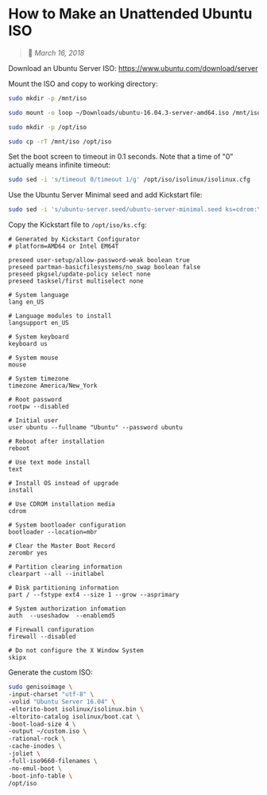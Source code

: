 # How to Make an Unattended Ubuntu ISO
> :calendar: *March 16, 2018*

Download an Ubuntu Server ISO: <https://www.ubuntu.com/download/server>

Mount the ISO and copy to working directory:

```bash
sudo mkdir -p /mnt/iso

sudo mount -o loop ~/Downloads/ubuntu-16.04.3-server-amd64.iso /mnt/iso

sudo mkdir -p /opt/iso

sudo cp -rT /mnt/iso /opt/iso
```

Set the boot screen to timeout in 0.1 seconds. Note that a time of "0" actually means infinite
timeout:

```bash
sudo sed -i 's/timeout 0/timeout 1/g' /opt/iso/isolinux/isolinux.cfg
```

Use the Ubuntu Server Minimal seed and add Kickstart file:

```bash
sudo sed -i 's/ubuntu-server.seed/ubuntu-server-minimal.seed ks=cdrom:\/ks.cfg/g' /opt/iso/isolinux/txt.cfg
```

Copy the Kickstart file to `/opt/iso/ks.cfg`:

```
# Generated by Kickstart Configurator
# platform=AMD64 or Intel EM64T

preseed user-setup/allow-password-weak boolean true
preseed partman-basicfilesystems/no_swap boolean false
preseed pkgsel/update-policy select none
preseed tasksel/first multiselect none

# System language
lang en_US

# Language modules to install
langsupport en_US

# System keyboard
keyboard us

# System mouse
mouse

# System timezone
timezone America/New_York

# Root password
rootpw --disabled

# Initial user
user ubuntu --fullname "Ubuntu" --password ubuntu

# Reboot after installation
reboot

# Use text mode install
text

# Install OS instead of upgrade
install

# Use CDROM installation media
cdrom

# System bootloader configuration
bootloader --location=mbr

# Clear the Master Boot Record
zerombr yes

# Partition clearing information
clearpart --all --initlabel

# Disk partitioning information
part / --fstype ext4 --size 1 --grow --asprimary

# System authorization infomation
auth  --useshadow  --enablemd5

# Firewall configuration
firewall --disabled

# Do not configure the X Window System
skipx
```

Generate the custom ISO:

```bash
sudo genisoimage \
-input-charset "utf-8" \
-volid "Ubuntu Server 16.04" \
-eltorito-boot isolinux/isolinux.bin \
-eltorito-catalog isolinux/boot.cat \
-boot-load-size 4 \
-output ~/custom.iso \
-rational-rock \
-cache-inodes \
-joliet \
-full-iso9660-filenames \
-no-emul-boot \
-boot-info-table \
/opt/iso
```
